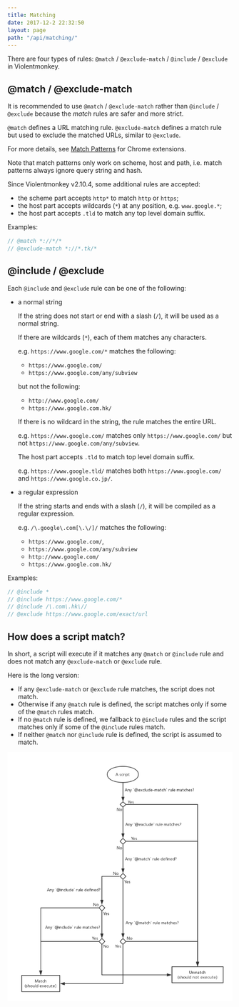 ```yaml
---
title: Matching
date: 2017-12-2 22:32:50
layout: page
path: "/api/matching/"
---
```


There are four types of rules: `@match` / `@exclude-match` / `@include` / `@exclude` in Violentmonkey.

@match / @exclude-match
---

It is recommended to use `@match` / `@exclude-match` rather than `@include` / `@exclude` because the *match* rules are safer and more strict.

`@match` defines a URL matching rule. `@exclude-match` defines a match rule but used to exclude the matched URLs, similar to `@exclude`.

For more details, see [Match Patterns](https://developer.chrome.com/extensions/match_patterns) for Chrome extensions.

Note that match patterns only work on scheme, host and path, i.e. match patterns always ignore query string and hash.

Since Violentmonkey v2.10.4, some additional rules are accepted:

- the scheme part accepts `http*` to match `http` or `https`;
- the host part accepts wildcards (`*`) at any position, e.g. `www.google.*`;
- the host part accepts `.tld` to match any top level domain suffix.

Examples:

```js
// @match *://*/*
// @exclude-match *://*.tk/*
```

@include / @exclude
---

Each `@include` and `@exclude` rule can be one of the following:

- a normal string

  If the string does not start or end with a slash (`/`), it will be used as a normal string.

  If there are wildcards (`*`), each of them matches any characters.

  e.g. `https://www.google.com/*` matches the following:
  - `https://www.google.com/`
  - `https://www.google.com/any/subview`

  but not the following:
  - `http://www.google.com/`
  - `https://www.google.com.hk/`

  If there is no wildcard in the string, the rule matches the entire URL.

  e.g. `https://www.google.com/` matches only `https://www.google.com/` but not `https://www.google.com/any/subview`.

  The host part accepts `.tld` to match top level domain suffix.

  e.g. `https://www.google.tld/` matches both `https://www.google.com/` and `https://www.google.co.jp/`.

- a regular expression

  If the string starts and ends with a slash (`/`), it will be compiled as a regular expression.

  e.g. `/\.google\.com[\.\/]/` matches the following:
  - `https://www.google.com/`,
  - `https://www.google.com/any/subview`
  - `http://www.google.com/`
  - `https://www.google.com.hk/`

Examples:

```js
// @include *
// @include https://www.google.com/*
// @include /\.com\.hk\//
// @exclude https://www.google.com/exact/url
```

How does a script match?
---

In short, a script will execute if it matches any `@match` or `@include` rule and does not match any `@exclude-match` or `@exclude` rule.

Here is the long version:

- If any `@exclude-match` or `@exclude` rule matches, the script does not match.
- Otherwise if any `@match` rule is defined, the script matches only if some of the `@match` rules match.
- If no `@match` rule is defined, we fallback to `@include` rules and the script matches only if some of the `@include` rules match.
- If neither `@match` nor `@include` rule is defined, the script is assumed to match.

![match.png](match.png)
